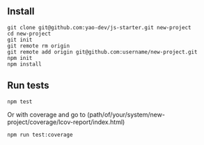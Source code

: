 ## Install

```
git clone git@github.com:yao-dev/js-starter.git new-project
cd new-project
git init
git remote rm origin
git remote add origin git@github.com:username/new-project.git
npm init
npm install
```

## Run tests

```
npm test
```

Or with coverage and go to (path/of/your/system/new-project/coverage/lcov-report/index.html)
```
npm run test:coverage
```
